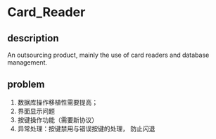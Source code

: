 # Card_Reader
## description
  
An outsourcing product, mainly the use of card readers and database management.
## problem
1. 数据库操作移植性需要提高；
2. 界面显示问题
3. 按键操作功能（需要新协议）
4. 异常处理：按键禁用与错误按键的处理， 防止闪退
